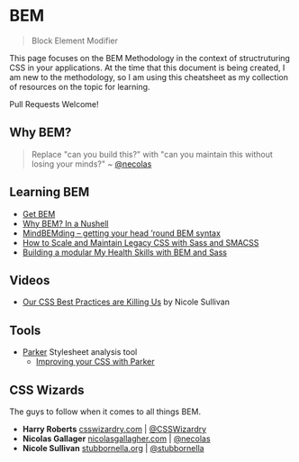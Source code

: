 # BEM

> Block Element Modifier

This page focuses on the BEM Methodology in the context of structruturing CSS in your applications. At the time that this document is being
created, I am new to the methodology, so I am using this cheatsheet as my collection of resources on the topic for learning. 

Pull Requests Welcome!

## Why BEM?

> Replace "can you build this?" with "can you maintain this without losing your minds?" ~ [@necolas](https://twitter.com/necolas/status/360170108028600320?ref_src=twsrc%5Etfw)

## Learning BEM

- [Get BEM](http://getbem.com/introduction/)
- [Why BEM? In a Nushell](https://blog.decaf.de/2015/06/24/why-bem-in-a-nutshell/)
- [MindBEMding – getting your head ’round BEM syntax](https://csswizardry.com/2013/01/mindbemding-getting-your-head-round-bem-syntax/)
- [How to Scale and Maintain Legacy CSS with Sass and SMACSS](https://webuild.envato.com/blog/how-to-scale-and-maintain-legacy-css-with-sass-and-smacss/)
- [Building a modular My Health Skills with BEM and Sass](http://bluegg.co.uk/blog/building-my-health-skills-part-3)

## Videos

- [Our CSS Best Practices are Killing Us](https://vimeo.com/72759139) by Nicole Sullivan

## Tools

- [Parker](https://github.com/katiefenn/parker) Stylesheet analysis tool
  - [Improving your CSS with Parker](https://csswizardry.com/2016/06/improving-your-css-with-parker/)

## CSS Wizards

The guys to follow when it comes to all things BEM.

- **Harry Roberts** [csswizardry.com](https://csswizardry.com) | [@CSSWizardry](https://twitter.com/csswizardry)
- **Nicolas Gallager** [nicolasgallagher.com](http://nicolasgallagher.com) | [@necolas](https://twitter.com/necolas)
- **Nicole Sullivan** [stubbornella.org](http://www.stubbornella.org/content/) | [@stubbornella](https://twitter.com/stubbornella)
